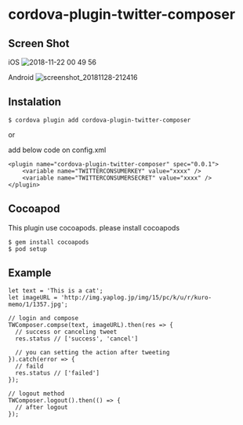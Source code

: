 # cordova-plugin-twitter-composer

## Screen Shot

iOS
![2018-11-22 00 49 56](https://user-images.githubusercontent.com/13277036/48852461-bf2afe80-edf0-11e8-9bed-ed28e91ee0d7.png)

Android
![screenshot_20181128-212416](https://user-images.githubusercontent.com/13277036/49151869-7e813700-f354-11e8-8884-c6fb4dba5b2c.png)


## Instalation

```
$ cordova plugin add cordova-plugin-twitter-composer
```

or 

add below code on config.xml
```
<plugin name="cordova-plugin-twitter-composer" spec="0.0.1">
    <variable name="TWITTERCONSUMERKEY" value="xxxx" />
    <variable name="TWITTERCONSUMERSECRET" value="xxxx" />
</plugin>
```

## Cocoapod

This plugin use cocoapods. please install cocoapods

```
$ gem install cocoapods
$ pod setup
```


## Example 

```
let text = 'This is a cat';
let imageURL = 'http://img.yaplog.jp/img/15/pc/k/u/r/kuro-memo/1/1357.jpg';

// login and compose
TWComposer.compse(text, imageURL).then(res => {
  // success or canceling tweet
  res.status // ['success', 'cancel']

  // you can setting the action after tweeting
}).catch(error => {
  // faild
  res.status // ['failed']
});

// logout method
TWComposer.logout().then(() => {
  // after logout
});
```